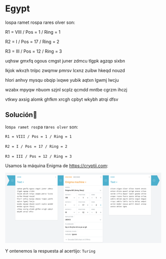 # Egypt

lospa ramet rospa rares olver son:

R1 = VIII / Pos = 1 / Ring = 1

R2 = I / Pos = 17 / Ring = 2

R3 = III / Pos = 12 / Ring = 3

uqhsw gmxfq ogous cmgst juner zdmcu tlgpk agzqp sixbn

lkjok wkvzh tnlpc zwqmw pmrsv lcxnz zuibw hkeqd nouzd

hlori anhvy mysqu obqip ixqwe yubik aqtxn lgwmj lwcju

wzabx mpyqw nbuom szjnl scplz qcmdd mntbe cgrzm ihczj

vtkwy axsig alomk ghfkm xrcgh cpbyt wkybh atrqi dfsv

## Solución

los`pa ramet ros`pa ra`res olver` son:

    R1 = VIII / Pos = 1 / Ring = 1

    R2 = I / Pos = 17 / Ring = 2

    R3 = III / Pos = 12 / Ring = 3

Usamos la máquina Enigma de https://cryptii.com:

![](enigma.png)

Y ontenemos la respuesta al acertijo: `Turing`

